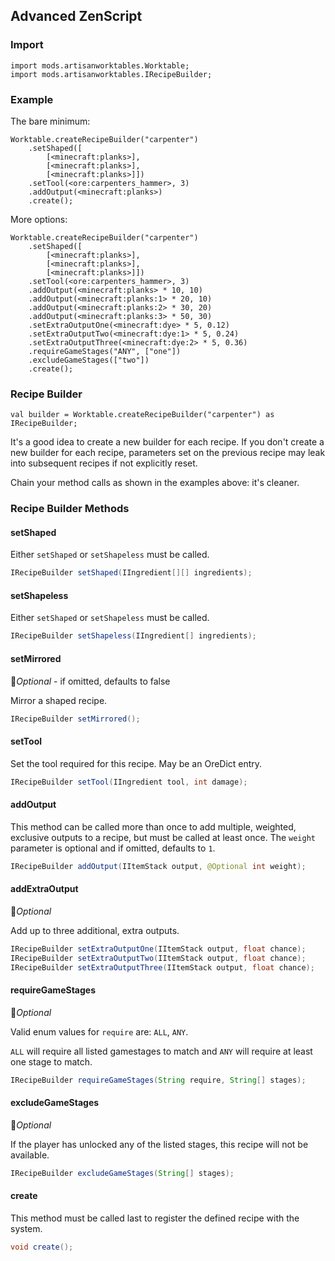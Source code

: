 ## Advanced ZenScript

### Import

```
import mods.artisanworktables.Worktable;
import mods.artisanworktables.IRecipeBuilder;
```

### Example

The bare minimum:

```
Worktable.createRecipeBuilder("carpenter")
    .setShaped([
        [<minecraft:planks>],
        [<minecraft:planks>],
        [<minecraft:planks>]])
    .setTool(<ore:carpenters_hammer>, 3)
    .addOutput(<minecraft:planks>)
    .create();
```

More options:

```
Worktable.createRecipeBuilder("carpenter")
    .setShaped([
        [<minecraft:planks>],
        [<minecraft:planks>],
        [<minecraft:planks>]])
    .setTool(<ore:carpenters_hammer>, 3)
    .addOutput(<minecraft:planks> * 10, 10)
    .addOutput(<minecraft:planks:1> * 20, 10)
    .addOutput(<minecraft:planks:2> * 30, 20)
    .addOutput(<minecraft:planks:3> * 50, 30)
    .setExtraOutputOne(<minecraft:dye> * 5, 0.12)
    .setExtraOutputTwo(<minecraft:dye:1> * 5, 0.24)
    .setExtraOutputThree(<minecraft:dye:2> * 5, 0.36)
    .requireGameStages("ANY", ["one"])
    .excludeGameStages(["two"])
    .create();
```

### Recipe Builder

```
val builder = Worktable.createRecipeBuilder("carpenter") as IRecipeBuilder;
```

It's a good idea to create a new builder for each recipe. If you don't create a new builder for each recipe, parameters set on the previous recipe may leak into subsequent recipes if not explicitly reset.

Chain your method calls as shown in the examples above: it's cleaner.

### Recipe Builder Methods

#### setShaped

Either `setShaped` or `setShapeless` must be called.

```java
IRecipeBuilder setShaped(IIngredient[][] ingredients);
```

#### setShapeless

Either `setShaped` or `setShapeless` must be called.

```java
IRecipeBuilder setShapeless(IIngredient[] ingredients);
```

#### setMirrored

&#x1F539;*Optional* - if omitted, defaults to false
 
Mirror a shaped recipe.

```java
IRecipeBuilder setMirrored();
```

#### setTool

Set the tool required for this recipe. May be an OreDict entry.

```java
IRecipeBuilder setTool(IIngredient tool, int damage);
```

#### addOutput

This method can be called more than once to add multiple, weighted, exclusive outputs to a recipe, but must be called at least once. The `weight` parameter is optional and if omitted, defaults to `1`.

```java
IRecipeBuilder addOutput(IItemStack output, @Optional int weight);
```

#### addExtraOutput

&#x1F539;*Optional*

Add up to three additional, extra outputs.

```java
IRecipeBuilder setExtraOutputOne(IItemStack output, float chance);
IRecipeBuilder setExtraOutputTwo(IItemStack output, float chance);
IRecipeBuilder setExtraOutputThree(IItemStack output, float chance);
```

#### requireGameStages

&#x1F539;*Optional*

Valid enum values for `require` are: `ALL`, `ANY`.

`ALL` will require all listed gamestages to match and `ANY` will require at least one stage to match.

```java
IRecipeBuilder requireGameStages(String require, String[] stages);
```

#### excludeGameStages

&#x1F539;*Optional*

If the player has unlocked any of the listed stages, this recipe will not be available.

```java
IRecipeBuilder excludeGameStages(String[] stages);
```

#### create

This method must be called last to register the defined recipe with the system.

```java
void create();
```